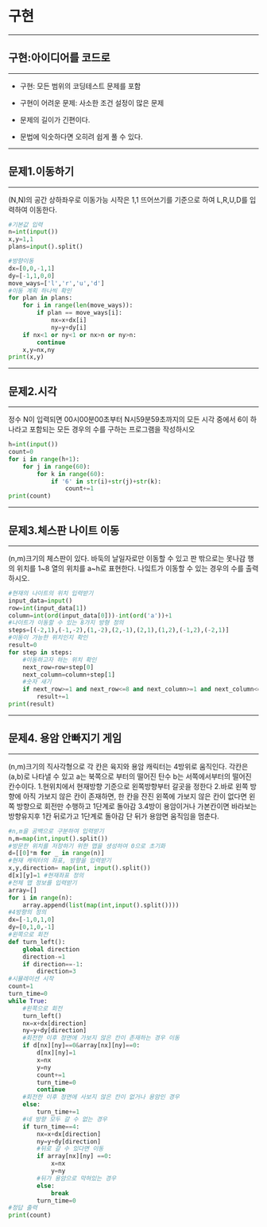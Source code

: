# 구현

---

## 구현:아이디어를 코드로

---

- 구현: 모든 범위의 코딩테스트 문제를 포함

- 구현이 어려운 문제: 사소한 조건 설정이 많은 문제
- 문제의 길이가 긴편이다.
- 문법에 익숫하다면 오히려 쉽게 풀 수 있다.

---

## 문제1.이동하기

---

(N,N)의 공간
상하좌우로 이동가능
시작은 1,1
뜨어쓰기를 기준으로 하여 L,R,U,D를 입력하여 이동한다.

```python
#기본값 입력
n=int(input())
x,y=1,1
plans=input().split()

#방향이동
dx=[0,0,-1,1]
dy=[-1,1,0,0]
move_ways=['l','r','u','d']
#이동 계획 하나씩 확인
for plan in plans:
    for i in range(len(move_ways)):
        if plan == move_ways[i]:
            nx=x+dx[i]
            ny=y+dy[i]
    if nx<1 or ny<1 or nx>n or ny>n:
        continue
    x,y=nx,ny
print(x,y)
```

---

## 문제2.시각

---

정수 N이 입력되면 00시00분00초부터 N시59분59초까지의
모든 시각 중에서 6이 하나라고 포함되는 
모든 경우의 수를 구하는 프로그램을 작성하시오

```python
h=int(input())
count=0
for i in range(h+1):
    for j in range(60):
        for k in range(60):
            if '6' in str(i)+str(j)+str(k):
                count+=1
print(count)
```

---

## 문제3.체스판 나이트 이동     

---

(n,m)크기의 체스판이 있다.
바둑의 날일자로만 이동할 수 있고 판 밖으로는 못나감
행의 위치를 1\~8 열의 위치를 a\~h로 표현한다.
나잌트가 이동할 수 있는 경우의 수를 출력하시오.

```python
#현재의 나이트의 위치 입력받기
input_data=input()
row=int(input_data[1])
column=int(ord(input_data[0]))-int(ord('a'))+1
#나이트가 이동할 수 있는 8가지 방형 정의
steps=[(-2,1),(-1,-2),(1,-2),(2,-1),(2,1),(1,2),(-1,2),(-2,1)]
#이동이 가능한 위치인지 확인
result=0
for step in steps:
    #이동하고자 하는 위치 확인
    next_row=row+step[0]
    next_column=column+step[1]
    #숫자 새기
    if next_row>=1 and next_row<=8 and next_column>=1 and next_column<=8:
        result+=1
print(result)
```

---

## 문제4. 용암 안빠지기 게임

---

(n,m)크기의 직사각형으로 각 칸은 육지와 용암
캐릭터는 4방위로 움직인다.
각칸은(a,b)로 나타낼 수 있고 a는 북쪽으로 부터의 떨어진 탄수
b는 서쪽에서부터의 떨어진 칸수이다.
    1.현위치에서 현재방향 기준으로 왼쪽방향부터 갈곳을 정한다
    2.바로 왼쪽 방향에 아직 가보지 않은 칸이 존재하면, 한 칸을 잔진 
왼쪽에 가보지 않은 칸이 없다면 왼쪽 방향으로 회전만 수행하고 1단계로 돌아감
3.4방이 용암이거나 가본칸이면 바라보는 방향유지후 1칸 뒤로가고 1단계로 돌아감
단 뒤가 용암면 움직임을 멈춘다.

```python
#n,m을 공백으로 구분하여 입력받기
n,m=map(int,input().split())
#방문한 위치를 저장하기 위한 맵을 생성하여 0으로 초기화
d=[[0]*m for _ in range(n)]
#현재 캐릭터의 좌표, 방향을 입력받기
x,y,direction= map(int, input().split())
d[x][y]=1 #현재좌표 정의
#전체 맵 정보를 입력받기
array=[]
for i in range(n):
    array.append(list(map(int,input().split())))
#4방향의 정의
dx=[-1,0,1,0]
dy=[0,1,0,-1]
#왼쪽으로 회전
def turn_left():
    global direction
    direction-=1
    if direction==-1:
        direction=3
#시뮬레이션 시작
count=1
turn_time=0
while True:
    #왼쪽으로 회전
    turn_left()
    nx=x+dx[direction]
    ny=y+dy[direction]
    #회전한 이후 정면에 가보지 않은 칸이 존재하는 경우 이동
    if d[nx][ny]==0&array[nx][ny]==0:
        d[nx][ny]=1
        x=nx
        y=ny
        count+=1
        turn_time=0
        continue
    #회전한 이후 정면에 사보지 않은 칸이 없거나 용암인 경우
    else:
        turn_time+=1
    #네 방향 모두 갈 수 없는 경우
    if turn_time==4:
        nx=x+dx[direction]
        ny=y+dy[direction]
        #뒤로 갈 수 있다면 이동
        if array[nx][ny] ==0:
            x=nx
            y=ny
        #뒤가 용암으로 막혀있는 경우
        else:
            break
        turn_time=0
#정답 출력
print(count)
```

